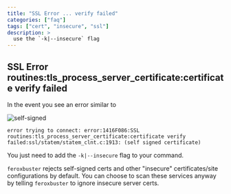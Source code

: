 ```yaml
---
title: "SSL Error ... verify failed"
categories: ["faq"]
tags: ["cert", "insecure", "ssl"]
description: >
  use the `-k|--insecure` flag
---
```


## SSL Error routines:tls_process_server_certificate:certificate verify failed

In the event you see an error similar to

![self-signed](../insecure.png)

```
error trying to connect: error:1416F086:SSL routines:tls_process_server_certificate:certificate verify failed:ssl/statem/statem_clnt.c:1913: (self signed certificate)
```

You just need to add the `-k|--insecure` flag to your command.

`feroxbuster` rejects self-signed certs and other "insecure" certificates/site configurations by default. You can choose
to scan these services anyway by telling `feroxbuster` to ignore insecure server certs.
